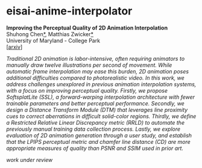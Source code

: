 
eisai-anime-interpolator
========================

**Improving the Perceptual Quality of 2D Animation Interpolation**  
Shuhong Chen[\*](https://shuhongchen.github.io/), Matthias Zwicker[\*](https://www.cs.umd.edu/~zwicker/)  
University of Maryland - College Park  
\[[arxiv](https://arxiv.org/abs/2111.12792)\]

*Traditional 2D animation is labor-intensive, often requiring animators to manually draw twelve illustrations per second of movement.  While automatic frame interpolation may ease this burden, 2D animation poses additional difficulties compared to photorealistic video.  In this work, we address challenges unexplored in previous animation interpolation systems, with a focus on improving perceptual quality.  Firstly, we propose SoftsplatLite (SSL), a forward-warping interpolation architecture with fewer trainable parameters and better perceptual performance.  Secondly, we design a Distance Transform Module (DTM) that leverages line proximity cues to correct aberrations in difficult solid-color regions.  Thirdly, we define a Restricted Relative Linear Discrepancy metric (RRLD) to automate the previously manual training data collection process.  Lastly, we explore evaluation of 2D animation generation through a user study, and establish that the LPIPS perceptual metric and chamfer line distance (CD) are more appropriate measures of quality than PSNR and SSIM used in prior art.*

*work under review*  

